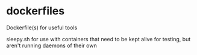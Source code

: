 # dockerfiles
Dockerfile(s) for useful tools

sleepy.sh for use with containers that need to be kept alive for testing, but aren't running daemons of their own
